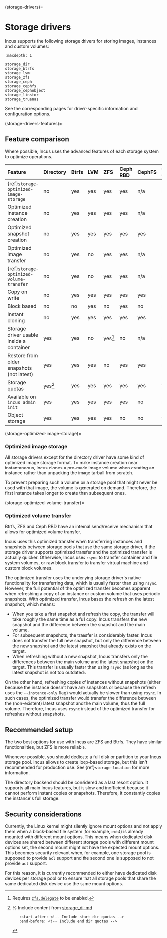 (storage-drivers)=
# Storage drivers

Incus supports the following storage drivers for storing images, instances and custom volumes:

```{toctree}
:maxdepth: 1

storage_dir
storage_btrfs
storage_lvm
storage_zfs
storage_ceph
storage_cephfs
storage_cephobject
storage_linstor
storage_truenas
```

See the corresponding pages for driver-specific information and configuration options.

(storage-drivers-features)=
## Feature comparison

Where possible, Incus uses the advanced features of each storage system to optimize operations.

| Feature                                   | Directory | Btrfs | LVM   | ZFS     | Ceph RBD | CephFS | Ceph Object | LINSTOR | TRUENAS |
| :---                                      | :---      | :---  | :---  | :---    | :---     | :---   | :---        | :---    | :---    |
| {ref}`storage-optimized-image-storage`    | no        | yes   | yes   | yes     | yes      | n/a    | n/a         | yes     | yes     |
| Optimized instance creation               | no        | yes   | yes   | yes     | yes      | n/a    | n/a         | yes     | yes     |
| Optimized snapshot creation               | no        | yes   | yes   | yes     | yes      | yes    | n/a         | yes     | yes     |
| Optimized image transfer                  | no        | yes   | no    | yes     | yes      | n/a    | n/a         | no      | no      |
| {ref}`storage-optimized-volume-transfer`  | no        | yes   | no    | yes     | yes      | n/a    | n/a         | no      | no      |
| Copy on write                             | no        | yes   | yes   | yes     | yes      | yes    | n/a         | yes     | yes     |
| Block based                               | no        | no    | yes   | no      | yes      | no     | n/a         | yes     | yes     |
| Instant cloning                           | no        | yes   | yes   | yes     | yes      | yes    | n/a         | yes     | yes     |
| Storage driver usable inside a container  | yes       | yes   | no    | yes[^1] | no       | n/a    | n/a         | no      | no      |
| Restore from older snapshots (not latest) | yes       | yes   | yes   | no      | yes      | yes    | n/a         | no      | no      |
| Storage quotas                            | yes[^2]   | yes   | yes   | yes     | yes      | yes    | yes         | yes     | yes     |
| Available on `incus admin init`           | yes       | yes   | yes   | yes     | yes      | no     | no          | no      | no      |
| Object storage                            | yes       | yes   | yes   | yes     | no       | no     | yes         | no      | no      |

[^1]: Requires [`zfs.delegate`](storage-zfs-vol-config) to be enabled.
[^2]: % Include content from [storage_dir.md](storage_dir.md)

      ```{include} storage_dir.md
         :start-after: <!-- Include start dir quotas -->
         :end-before: <!-- Include end dir quotas -->
      ```

(storage-optimized-image-storage)=
### Optimized image storage

All storage drivers except for the directory driver have some kind of optimized image storage format.
To make instance creation near instantaneous, Incus clones a pre-made image volume when creating an instance rather than unpacking the image tarball from scratch.

To prevent preparing such a volume on a storage pool that might never be used with that image, the volume is generated on demand.
Therefore, the first instance takes longer to create than subsequent ones.

(storage-optimized-volume-transfer)=
### Optimized volume transfer

Btrfs, ZFS and Ceph RBD have an internal send/receive mechanism that allows for optimized volume transfer.

Incus uses this optimized transfer when transferring instances and snapshots between storage pools that use the same storage driver, if the storage driver supports optimized transfer and the optimized transfer is actually quicker.
Otherwise, Incus uses `rsync` to transfer container and file system volumes, or raw block transfer to transfer virtual machine and custom block volumes.

The optimized transfer uses the underlying storage driver's native functionality for transferring data, which is usually faster than using `rsync`.
However, the full potential of the optimized transfer becomes apparent when refreshing a copy of an instance or custom volume that uses periodic snapshots.
With optimized transfer, Incus bases the refresh on the latest snapshot, which means:

- When you take a first snapshot and refresh the copy, the transfer will take roughly the same time as a full copy.
  Incus transfers the new snapshot and the difference between the snapshot and the main volume.
- For subsequent snapshots, the transfer is considerably faster.
  Incus does not transfer the full new snapshot, but only the difference between the new snapshot and the latest snapshot that already exists on the target.
- When refreshing without a new snapshot, Incus transfers only the differences between the main volume and the latest snapshot on the target.
  This transfer is usually faster than using `rsync` (as long as the latest snapshot is not too outdated).

On the other hand, refreshing copies of instances without snapshots (either because the instance doesn't have any snapshots or because the refresh uses the `--instance-only` flag) would actually be slower than using `rsync`.
In such cases, the optimized transfer would transfer the difference between the (non-existent) latest snapshot and the main volume, thus the full volume.
Therefore, Incus uses `rsync` instead of the optimized transfer for refreshes without snapshots.

## Recommended setup

The two best options for use with Incus are ZFS and Btrfs.
They have similar functionalities, but ZFS is more reliable.

Whenever possible, you should dedicate a full disk or partition to your Incus storage pool.
Incus allows to create loop-based storage, but this isn't recommended for production use.
See {ref}`storage-location` for more information.

The directory backend should be considered as a last resort option.
It supports all main Incus features, but is slow and inefficient because it cannot perform instant copies or snapshots.
Therefore, it constantly copies the instance's full storage.

## Security considerations

Currently, the Linux kernel might silently ignore mount options and not apply them when a block-based file system (for example, `ext4`) is already mounted with different mount options.
This means when dedicated disk devices are shared between different storage pools with different mount options set, the second mount might not have the expected mount options.
This becomes security relevant when, for example, one storage pool is supposed to provide `acl` support and the second one is supposed to not provide `acl` support.

For this reason, it is currently recommended to either have dedicated disk devices per storage pool or to ensure that all storage pools that share the same dedicated disk device use the same mount options.
